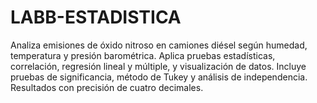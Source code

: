 # LABB-ESTADISTICA
Analiza emisiones de óxido nitroso en camiones diésel según humedad, temperatura y presión barométrica. Aplica pruebas estadísticas, correlación, regresión lineal y múltiple, y visualización de datos. Incluye pruebas de significancia, método de Tukey y análisis de independencia. Resultados con precisión de cuatro decimales.

